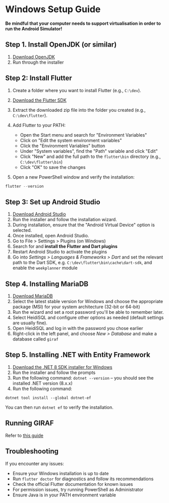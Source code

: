 # Windows Setup Guide

**Be mindful that your computer needs to support virtualisation in order to run the Android Simulator!**

## Step 1. Install OpenJDK (or similar)

1. [Download OpenJDK](https://learn.microsoft.com/en-us/java/openjdk/download)
2. Run through the installer

## Step 2: Install Flutter

1. Create a folder where you want to install Flutter (e.g., `C:\dev`).
2. [Download the Flutter SDK](https://docs.flutter.dev/get-started/install/windows)
3. Extract the downloaded zip file into the folder you created (e.g., `C:\dev\flutter`).

4. Add Flutter to your PATH:

   - Open the Start menu and search for "Environment Variables"
   - Click on "Edit the system environment variables"
   - Click the "Environment Variables" button
   - Under "System variables", find the "Path" variable and click "Edit"
   - Click "New" and add the full path to the `flutter\bin` directory (e.g., `C:\dev\flutter\bin`)
   - Click "OK" to save the changes

5. Open a new PowerShell window and verify the installation:

```powershell
flutter --version
```

## Step 3: Set up Android Studio

1. [Download Android Studio](https://developer.android.com/studio)
2. Run the installer and follow the installation wizard.
3. During installation, ensure that the "Android Virtual Device" option is selected.
4. Once installed, open Android Studio.
5. Go to File > Settings > Plugins (on Windows)
6. Search for and **install the Flutter and Dart plugins**
7. Restart Android Studio to activate the plugins
8. Go into _Settings > Languages & Frameworks > Dart_ and set the relevant path to the Dart SDK, e.g. `C:\dev\flutter\bin\cache\dart-sdk`, and enable the `weekplanner` module

## Step 4. Installing MariaDB

1. [Download MariaDB](https://mariadb.org/download/)
2. Select the latest stable version for Windows and choose the appropriate package (MSI) for your system architecture (32-bit or 64-bit)
3. Run the wizard and set a root password you'll be able to remember later.
4. Select HeidiSQL and configure other options as needed (default settings are usually fine).
5. Open HeidiSQL and log in with the password you chose earlier
6. Right-click in the left panel, and choose _New > Database_ and make a database called `giraf`

## Step 5. Installing .NET with Entity Framework

1. [Download the .NET 8 SDK installer for Windows](https://dotnet.microsoft.com/download/dotnet/8.0)
2. Run the installer and follow the prompts
3. Run the following command: `dotnet --version` – you should see the installed .NET version (8.x.x)
4. Run the following command:

`dotnet tool install --global dotnet-ef`

You can then run `dotnet ef` to verify the installation.

## Running GIRAF

Refer to [this guide](./Running_GIRAF)

## Troubleshooting

If you encounter any issues:

- Ensure your Windows installation is up to date
- Run `flutter doctor` for diagnostics and follow its recommendations
- Check the official Flutter documentation for known issues
- For permission issues, try running PowerShell as Administrator
- Ensure Java is in your PATH environment variable

